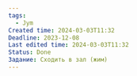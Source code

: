```yaml
---
tags:
  - Jym
Created time: 2024-03-03T11:32
Deadline: 2023-12-08
Last edited time: 2024-03-03T11:32
Status: Done
Задание: Сходить в зал (жим)
---
```

